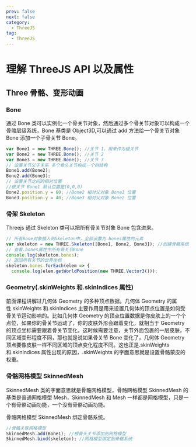 ```yaml
---
prev: false
next: false
category:
  - ThreeJS
tag:
  - ThreeJS
---
```


# 理解 ThreeJS API 以及属性

<!-- more -->

## Three 骨骼、变形动画

### Bone

通过 Bone 类可以实例化一个骨关节对象，然后通过多个骨关节对象可以构成一个骨骼层级系统，Bone 基类是 Object3D,可以通过 add 方法给一个骨关节对象 Bone 添加一个子骨关节 Bone。

```js
var Bone1 = new THREE.Bone(); //关节 1，用来作为根关节
var Bone2 = new THREE.Bone(); //关节 2
var Bone3 = new THREE.Bone(); //关节 3
// 设置关节父子关系 多个骨头关节构成一个树结构
Bone1.add(Bone2);
Bone2.add(Bone3);
// 设置关节之间的相对位置
//根关节 Bone1 默认位置是(0,0,0)
Bone2.position.y = 60; //Bone2 相对父对象 Bone1 位置
Bone3.position.y = 40; //Bone3 相对父对象 Bone2 位置
```

### 骨架 Skeleton

Threejs 通过 Skeleton 类可以把所有骨关节对象 Bone 包含进来。

```js
// 所有Bone对象插入到Skeleton中，全部设置为.bones属性的元素
var skeleton = new THREE.Skeleton([Bone1, Bone2, Bone3]); //创建骨骼系统
// 查看.bones属性中所有骨关节Bone
console.log(skeleton.bones);
// 返回所有关节的世界坐标
skeleton.bones.forEach(elem => {
  console.log(elem.getWorldPosition(new THREE.Vector3()));
```

### Geometry(.skinWeights 和.skinIndices 属性)

前面课程讲解过几何体 Geometry 的多种顶点数据。几何体 Geometry 的属性.skinWeights 和.skinIndices 主要作用是用来设置几何体的顶点位置是如何受骨关节运动影响的。比如几何体 Geometry 的顶点位置数据是你皮肤上的一个个点位，如果你的骨关节运动了，你的皮肤外形会跟着变化，就相当于 Geometry 的顶点坐标需要跟着骨关节变化，这时候需要注意，关节外面包裹的一层皮肤，不同区域变形程度不同，那也就是说如果骨关节 Bone 变化了，几何体 Geometry 顶点要像皮肤一样不同区域的顶点变化程度不同。这也正是.skinWeights 和.skinIndices 属性出现的原因，.skinWeights 的字面意思就是设置骨骼蒙皮的权重。

### 骨骼网格模型 SkinnedMesh

SkinnedMesh 类的字面意思就是骨骼网格模型，骨骼网格模型 SkinnedMesh 的基类是普通网格模型 Mesh，SkinnedMesh 和 Mesh 一样都是网格模型，只是一个有骨骼动画功能，一个没有骨骼动画功能。

骨骼网格模型 SkinnedMesh 绑定骨骼系统。

```js
//骨骼关联网格模型
SkinnedMesh.add(Bone1); //根骨头关节添加到网格模型
SkinnedMesh.bind(skeleton); //网格模型绑定到骨骼系统
```
